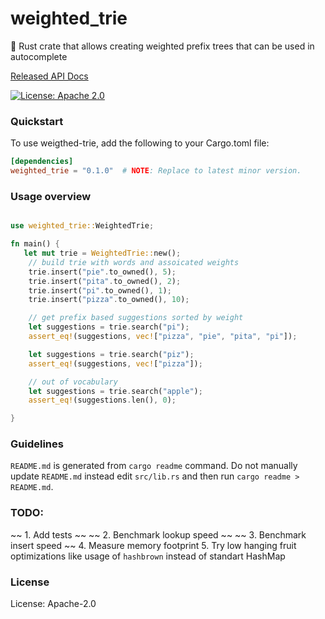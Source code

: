 # weighted_trie

🦀 Rust crate that allows creating weighted prefix trees that can be used in autocomplete

[Released API Docs](https://docs.rs/crate/weighted_trie/latest)

[![License: Apache 2.0](https://img.shields.io/badge/license-Apache_2.0-blue.svg)](https://github.com/subpath/weighted_trie/blob/main/LICENSE)

### Quickstart
To use weigthed-trie, add the following to your Cargo.toml file:

```toml
[dependencies]
weighted_trie = "0.1.0"  # NOTE: Replace to latest minor version.
```

### Usage overview

```rust

use weighted_trie::WeightedTrie;

fn main() {
   let mut trie = WeightedTrie::new();
    // build trie with words and assoicated weights
    trie.insert("pie".to_owned(), 5);
    trie.insert("pita".to_owned(), 2);
    trie.insert("pi".to_owned(), 1);
    trie.insert("pizza".to_owned(), 10);

    // get prefix based suggestions sorted by weight
    let suggestions = trie.search("pi");
    assert_eq!(suggestions, vec!["pizza", "pie", "pita", "pi"]);

    let suggestions = trie.search("piz");
    assert_eq!(suggestions, vec!["pizza"]);

    // out of vocabulary
    let suggestions = trie.search("apple");
    assert_eq!(suggestions.len(), 0);

}

```
### Guidelines
`README.md` is generated from `cargo readme` command.
Do not manually update `README.md` instead edit `src/lib.rs`
and then run `cargo readme > README.md`.

### TODO:
~~ 1. Add tests ~~
~~ 2. Benchmark lookup speed ~~
~~ 3. Benchmark insert speed ~~
4. Measure memory footprint
5. Try low hanging fruit optimizations like usage of `hashbrown` instead of standart HashMap


### License

License: Apache-2.0
